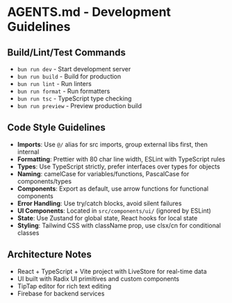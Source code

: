 # AGENTS.md - Development Guidelines

## Build/Lint/Test Commands

- `bun run dev` - Start development server
- `bun run build` - Build for production
- `bun run lint` - Run linters
- `bun run format` - Run formatters
- `bun run tsc` - TypeScript type checking
- `bun run preview` - Preview production build

## Code Style Guidelines

- **Imports**: Use `@/` alias for src imports, group external libs first, then internal
- **Formatting**: Prettier with 80 char line width, ESLint with TypeScript rules
- **Types**: Use TypeScript strictly, prefer interfaces over types for objects
- **Naming**: camelCase for variables/functions, PascalCase for components/types
- **Components**: Export as default, use arrow functions for functional components
- **Error Handling**: Use try/catch blocks, avoid silent failures
- **UI Components**: Located in `src/components/ui/` (ignored by ESLint)
- **State**: Use Zustand for global state, React hooks for local state
- **Styling**: Tailwind CSS with className prop, use clsx/cn for conditional classes

## Architecture Notes

- React + TypeScript + Vite project with LiveStore for real-time data
- UI built with Radix UI primitives and custom components
- TipTap editor for rich text editing
- Firebase for backend services

